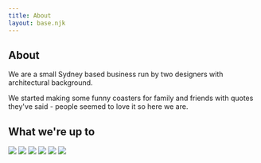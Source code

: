 ```yaml
---
title: About
layout: base.njk
---
```


<div class="info">
	<h2>About</h2>
	<p>
		We are a small Sydney based business run by two designers with architectural background.
	</p>
	<p>
		We started making some funny coasters for family and friends with quotes they've said - people seemed to love it so here we are.
	</p>
	<h2>What we're up to</h2>
	<div class="insta-feed">
		<img class="logo" src="https://via.placeholder.com/150">
		<img class="logo" src="https://via.placeholder.com/150">
		<img class="logo" src="https://via.placeholder.com/150">
		<img class="logo" src="https://via.placeholder.com/150">
		<img class="logo" src="https://via.placeholder.com/150">
		<img class="logo" src="https://via.placeholder.com/150">
	</div>
</div>